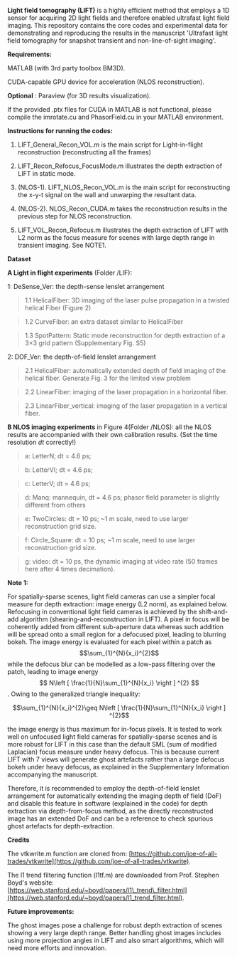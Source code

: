 **Light field tomography (LIFT)** is a highly efficient method that employs a 1D sensor for acquiring 2D light fields and therefore enabled ultrafast light field imaging. This repository contains the core codes and experimental data for demonstrating and reproducing the results in the manuscript &#39;Ultrafast light field tomography for snapshot transient and non-line-of-sight imaging&#39;.

**Requirements:**

MATLAB (with 3rd party toolbox BM3D).

CUDA-capable GPU device for acceleration (NLOS reconstruction).

**Optional** : Paraview (for 3D results visualization).

If the provided .ptx files for CUDA in MATLAB is not functional, please compile the imrotate.cu and PhasorField.cu in your MATLAB environment.

**Instructions for running the codes:**

1. LIFT\_General\_Recon\_VOL.m is the main script for Light-in-flight reconstruction (reconstructing all the frames)

2. LIFT\_Recon\_Refocus\_FocusMode.m illustrates the depth extraction of LIFT in static mode.

3. (NLOS-1). LIFT\_NLOS\_Recon\_VOL.m is the main script for reconstructing the x-y-t signal on the wall and unwarping the resultant data.

3. (NLOS-2). NLOS\_Recon\_CUDA.m takes the reconstruction results in the previous step for NLOS reconstruction.

4. LIFT\_VOL\_Recon\_Refocus.m illustrates the depth extraction of LIFT with L2 norm as the focus measure for scenes with large depth range in transient imaging. See NOTE1.

**Dataset**

**A Light in flight experiments** (Folder /LIF):

1: DeSense\_Ver: the depth-sense lenslet arrangement

>1.1 HelicalFiber: 3D imaging of the laser pulse propagation in a twisted helical Fiber (Figure 2)

>1.2 CurveFiber: an extra dataset similar to HelicalFiber

>1.3 SpotPattern: Static mode reconstruction for depth extraction of a 3×3 grid pattern (Supplementary Fig. S5)

2: DOF\_Ver: the depth-of-field lenslet arrangement

>2.1 HelicalFiber: automatically extended depth of field imaging of the helical fiber. Generate Fig. 3 for the limited view problem

>2.2 LinearFiber: imaging of the laser propagation in a horizontal fiber.

>2.3 LinearFiber\_vertical: imaging of the laser propagation in a vertical fiber.

**B NLOS imaging experiments**  in Figure 4(Folder /NLOS): all the NLOS results are accompanied with their own calibration results. (Set the time resolution _dt_ correctly!)

>a: LetterN; dt = 4.6 ps;

>b: LetterVI; dt = 4.6 ps;

>c: LetterV; dt = 4.6 ps;

>d: Manq: mannequin, dt = 4.6 ps; phasor field parameter is slightly different from others

>e: TwoCircles: dt = 10 ps; ~1 m scale, need to use larger reconstruction grid size.

>f: Circle\_Square: dt = 10 ps; ~1 m scale, need to use larger reconstruction grid size.

>g: video: dt = 10 ps, the dynamic imaging at video rate (50 frames here after 4 times decimation).

**Note 1:**

For spatially-sparse scenes, light field cameras can use a simpler focal measure for depth extraction: image energy (L2 norm), as explained below. Refocusing in conventional light field cameras is achieved by the shift-and-add algorithm (shearing-and-reconstruction in LIFT). A pixel in focus will be coherently added from different sub-aperture data whereas such addition will be spread onto a small region for a defocused pixel, leading to blurring bokeh. The image energy is evaluated for each pixel within a patch as $$\sum_{1}^{N}{x_i}^{2}$$ while the defocus blur can be modelled as a low-pass filtering over the patch, leading to image energy $$ N\left [ \frac{1}{N}\sum_{1}^{N}{x_i} \right ] ^{2} $$. Owing to the generalized triangle inequality:

$$\sum_{1}^{N}{x_i}^{2}\geq N\left [ \frac{1}{N}\sum_{1}^{N}{x_i} \right ] ^{2}$$

the image energy is thus maximum for in-focus pixels. It is tested to work well on unfocused light field cameras for spatially-sparse scenes and is more robust for LIFT in this case than the default SML (sum of modified Laplacian) focus measure under heavy defocus. This is because current LIFT with 7 views will generate ghost artefacts rather than a large defocus bokeh under heavy defocus, as explained in the Supplementary Information accompanying the manuscript.

Therefore, it is recommended to employ the depth-of-field lenslet arrangement for automatically extending the imaging depth of field (DoF) and disable this feature in software (explained in the code) for depth extraction via depth-from-focus method, as the directly reconstructed image has an extended DoF and can be a reference to check spurious ghost artefacts for depth-extraction.

**Credits**

The vtkwrite.m function are cloned from: [https://github.com/joe-of-all-trades/vtkwrite](https://github.com/joe-of-all-trades/vtkwrite).

The l1 trend filtering function (l1tf.m) are downloaded from Prof. Stephen Boyd&#39;s website: [https://web.stanford.edu/~boyd/papers/l1\_trend\_filter.html](https://web.stanford.edu/~boyd/papers/l1_trend_filter.html).

**Future improvements:**

The ghost images pose a challenge for robust depth extraction of scenes showing a very large depth range. Better handling ghost images includes using more projection angles in LIFT and also smart algorithms, which will need more efforts and innovation.
